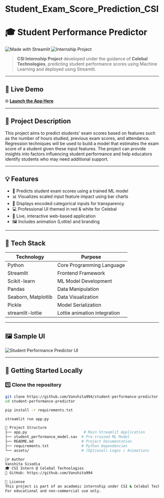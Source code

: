 # Student_Exam_Score_Prediction_CSI

# 🎓 Student Performance Predictor

![Made with Streamlit](https://img.shields.io/badge/Made%20with-Streamlit-red?style=flat-square)
![Internship Project](https://img.shields.io/badge/Internship-Celebal%20Technologies-white?style=flat-square&logo=github)

> **CSI Internship Project** developed under the guidance of **Celebal Technologies**, predicting student performance scores using Machine Learning and deployed using Streamlit.

---

## 🔗 Live Demo

🌐 **[Launch the App Here](https://gq34ppasvj7gqcv5dyrcd4.streamlit.app/)**

---

## 📌 Project Description

This project aims to predict students' exam scores based on features such as the number of hours studied, previous exam scores, and attendance. Regression techniques will be used to build a model that estimates the exam score of a student given these input features. The project can provide insights into factors influencing student performance and help educators identify students who may need additional support.

---

## 💡 Features

- 🎯 Predicts student exam scores using a trained ML model
- 📊 Visualizes scaled input feature impact using bar charts
- 🧩 Displays encoded categorical inputs for transparency
- 💻 Professional UI themed in red & white for Celebal
- 🔄 Live, interactive web-based application
- 🖼️ Includes animation (Lottie) and branding

---

## 🧪 Tech Stack

| Technology      | Purpose                          |
|-----------------|----------------------------------|
| Python          | Core Programming Language        |
| Streamlit       | Frontend Framework               |
| Scikit-learn    | ML Model Development             |
| Pandas          | Data Manipulation                |
| Seaborn, Matplotlib | Data Visualization          |
| Pickle          | Model Serialization              |
| streamlit-lottie| Lottie animation integration     |

---

## 🖼️ Sample UI
![Student Performance Predictor UI](img.png)

---

## 🚀 Getting Started Locally

### 1️⃣ Clone the repository

```bash
git clone https://github.com/Vanshita994/student-performance-predictor.git
cd student-performance-predictor

pip install -r requirements.txt

streamlit run app.py

📁 Project Structure
├── app.py                          # Main Streamlit Application
├── student_performance_model.sav  # Pre-trained ML Model
├── README.md                      # Project Documentation
├── requirements.txt               # Python Dependencies
└── assets/                        # (Optional) Logos / Animations

🙋‍♂️ Author
Vanshita Sisodia
🎓 CSI Intern @ Celebal Technologies
🔗 GitHub: https://github.com/Vanshita994

📜 License
This project is part of an academic internship under CSI & Celebal Technologies.
For educational and non-commercial use only.
